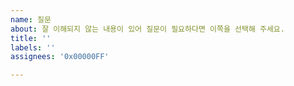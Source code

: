 ```yaml
---
name: 질문
about: 잘 이해되지 않는 내용이 있어 질문이 필요하다면 이쪽을 선택해 주세요.
title: ''
labels: ''
assignees: '0x00000FF'

---
```



